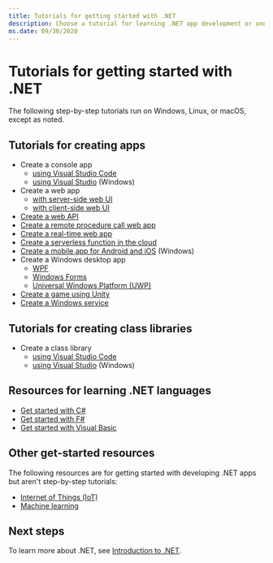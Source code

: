 ```yaml
---
title: Tutorials for getting started with .NET
description: Choose a tutorial for learning .NET app development or one of the .NET programming languages.
ms.date: 09/30/2020
---
```

# Tutorials for getting started with .NET

The following step-by-step tutorials run on Windows, Linux, or macOS, except as noted.

## Tutorials for creating apps

* Create a console app
  * [using Visual Studio Code](../core/tutorials/with-visual-studio-code.md)
  * [using Visual Studio](../core/tutorials/with-visual-studio.md) (Windows)
* Create a web app
  * [with server-side web UI](/aspnet/core/tutorials/razor-pages/razor-pages-start)
  * [with client-side web UI](https://dotnet.microsoft.com/learn/aspnet/blazor-tutorial/intro)
* [Create a web API](/aspnet/core/tutorials/first-web-api)
* [Create a remote procedure call web app](/aspnet/core/tutorials/grpc/grpc-start)
* [Create a real-time web app](/aspnet/core/tutorials/signalr)
* [Create a serverless function in the cloud](/azure/azure-functions/functions-create-first-function-vs-code?pivots=programming-language-csharp)
* [Create a mobile app for Android and iOS](https://dotnet.microsoft.com/learn/xamarin/hello-world-tutorial/intro) (Windows)
* Create a Windows desktop app
  * [WPF](/visualstudio/get-started/csharp/tutorial-wpf)
  * [Windows Forms](/visualstudio/ide/create-csharp-winform-visual-studio)
  * [Universal Windows Platform (UWP)](/visualstudio/get-started/csharp/tutorial-uwp)
* [Create a game using Unity](https://dotnet.microsoft.com/learn/games/unity-tutorial/intro)
* [Create a Windows service](/aspnet/core/host-and-deploy/windows-service)

## Tutorials for creating class libraries

* Create a class library
  * [using Visual Studio Code](../core/tutorials/library-with-visual-studio-code.md)
  * [using Visual Studio](../core/tutorials/library-with-visual-studio.md) (Windows)

## Resources for learning .NET languages

* [Get started with C#](../csharp/tour-of-csharp/overview.md)
* [Get started with F#](../fsharp/get-started/index.md)
* [Get started with Visual Basic](../visual-basic/getting-started/index.md)

## Other get-started resources

The following resources are for getting started with developing .NET apps but aren't step-by-step tutorials:

* [Internet of Things (IoT)](https://dotnet.microsoft.com/apps/iot)
* [Machine learning](../machine-learning/index.yml)

## Next steps

To learn more about .NET, see [Introduction to .NET](../core/introduction.md).
